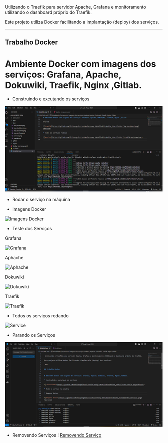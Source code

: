 
 Utilizando o Traefik para servidor Apache, Grafana e monitoramento utilizando o dashboard próprio do Traefik.
    
Este projeto utiliza Docker facilitando a implantação (deploy) dos serviços. 

 ***

## Trabalho Docker


# Ambiente Docker com imagens dos serviços: Grafana, Apache, Dokuwiki, Traefik, Nginx ,Gitlab.

* Construindo e excutando os serviços

![Construindo](https://github.com/felipengeletrica/Aula-Proxy-2024/blob/Trabalho_Tharsila/doc/build.png?raw=true)

* Rodar o serviço na máquina

* Imagens Docker

![Imagens Docker](https://github.com/felipengeletrica/Aula-Proxy-2024/blob/Trabalho_Tharsila/doc/services.png?raw=true)

* Teste dos Serviços 

 Grafana 

![Grafana ](https://github.com/felipengeletrica/Aula-Proxy-2024/blob/Trabalho_Tharsila/doc/img-grafana.png?raw=true)

Aphache

![Aphache](https://github.com/felipengeletrica/Aula-Proxy-2024/blob/Trabalho_Tharsila/doc/img-apache.png?raw=true)

Dokuwiki

![Dokuwiki](https://github.com/felipengeletrica/Aula-Proxy-2024/blob/Trabalho_Tharsila/doc/img-dokuwiki.png?raw=true)

Traefik

![Traefik](https://github.com/felipengeletrica/Aula-Proxy-2024/blob/Trabalho_Tharsila/doc/img-dashbord.png?raw=true)

* Todos os serviços rodando 

![Service](https://github.com/felipengeletrica/Aula-Proxy-2024/blob/Trabalho_Tharsila/doc/traefik.png?raw=true)

* Parando os Serviços

![Parando Serviço](https://github.com/felipengeletrica/Aula-Proxy-2024/blob/Trabalho_Tharsila/doc/stop.png?raw=true)

* Removendo Serviços 
! [Removendo Serviço](https://github.com/felipengeletrica/Aula-Proxy-2024/blob/Trabalho_Tharsila/doc/remove.png?raw=true)
